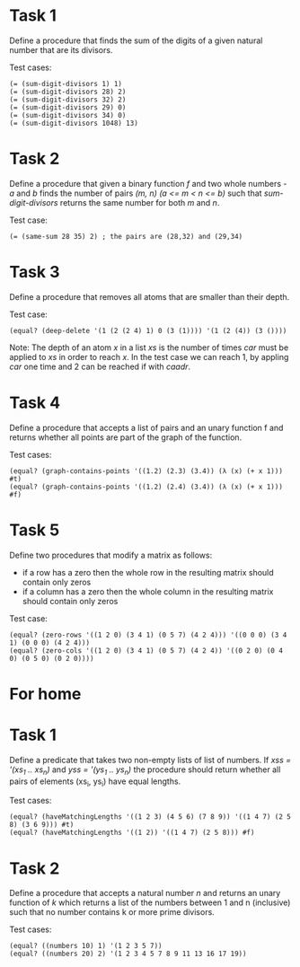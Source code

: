 # Task 1
Define a procedure that finds the sum of the digits of a given natural number that are its divisors.

Test cases:

    (= (sum-digit-divisors 1) 1)
    (= (sum-digit-divisors 28) 2)
    (= (sum-digit-divisors 32) 2)
    (= (sum-digit-divisors 29) 0)
    (= (sum-digit-divisors 34) 0)
    (= (sum-digit-divisors 1048) 13)

# Task 2
Define a procedure that given a binary function *f* and two whole numbers - *a* and *b* finds the number of pairs *(m, n) (a <= m < n <= b)* such that *sum-digit-divisors* returns the same number for both *m* and *n*.

Test case:

    (= (same-sum 28 35) 2) ; the pairs are (28,32) and (29,34)
    
# Task 3
Define a procedure that removes all atoms that are smaller than their depth.

Test case:

    (equal? (deep-delete '(1 (2 (2 4) 1) 0 (3 (1)))) '(1 (2 (4)) (3 ())))

Note: The depth of an atom *x* in a list *xs* is the number of times *car* must be applied to *xs* in order to reach *x*. In the test case we can reach 1, by appling *car* one time and 2 can be reached if with *caadr*.

# Task 4
Define a procedure that accepts a list of pairs and an unary function f and returns whether all points are part of the graph of the function.

Test cases:

    (equal? (graph-contains-points '((1.2) (2.3) (3.4)) (λ (x) (+ x 1))) #t)
    (equal? (graph-contains-points '((1.2) (2.4) (3.4)) (λ (x) (+ x 1))) #f)

# Task 5
Define two procedures that modify a matrix as follows:
 - if a row has a zero then the whole row in the resulting matrix should contain only zeros
 - if a column has a zero then the whole column in the resulting matrix should contain only zeros

Test case:

    (equal? (zero-rows '((1 2 0) (3 4 1) (0 5 7) (4 2 4))) '((0 0 0) (3 4 1) (0 0 0) (4 2 4)))
    (equal? (zero-cols '((1 2 0) (3 4 1) (0 5 7) (4 2 4)) '((0 2 0) (0 4 0) (0 5 0) (0 2 0))))
    
# For home
# Task 1
Define a predicate that takes two non-empty lists of list of numbers. If *xss = '(xs<sub>1</sub> .. xs<sub>n</sub>)* and *yss = '(ys<sub>1</sub> .. ys<sub>n</sub>)* the procedure should return whether all pairs of elements (xs<sub>i</sub>, ys<sub>i</sub>) have equal lengths.

Test cases:

    (equal? (haveMatchingLengths '((1 2 3) (4 5 6) (7 8 9)) '((1 4 7) (2 5 8) (3 6 9))) #t)
    (equal? (haveMatchingLengths '((1 2)) '((1 4 7) (2 5 8))) #f)

# Task 2
Define a procedure that accepts a natural number *n* and returns an unary function of *k* which returns a list of the numbers between 1 and n (inclusive) such that no number contains k or more prime divisors.

Test cases:

    (equal? ((numbers 10) 1) '(1 2 3 5 7))
    (equal? ((numbers 20) 2) '(1 2 3 4 5 7 8 9 11 13 16 17 19))